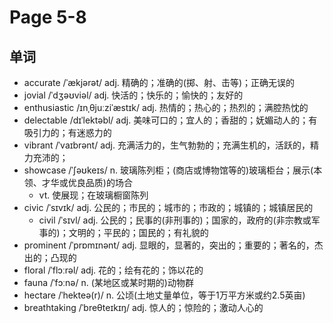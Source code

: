 # Page 5-8

## 单词
- accurate /ˈækjərət/ adj. 精确的；准确的(掷、射、击等)；正确无误的 
- jovial /ˈdʒəʊviəl/ adj. 快活的；快乐的；愉快的；友好的
- enthusiastic /ɪnˌθjuːziˈæstɪk/ adj. 热情的；热心的；热烈的；满腔热忱的
- delectable /dɪˈlektəbl/ adj. 美味可口的；宜人的；香甜的；妩媚动人的；有吸引力的；有迷惑力的
- vibrant /ˈvaɪbrənt/ adj. 充满活力的，生气勃勃的；充满生机的，活跃的，精力充沛的；
- showcase /ˈʃəʊkeɪs/ n. 玻璃陈列柜；(商店或博物馆等的)玻璃柜台；展示(本领、才华或优良品质)的场合
  - vt. 使展现；在玻璃橱窗陈列
- civic /ˈsɪvɪk/ adj. 公民的；市民的；城市的；市政的；城镇的；城镇居民的
  - civil /ˈsɪvl/ adj. 公民的；民事的(非刑事的)；国家的，政府的(非宗教或军事的)；文明的；平民的；国民的；有礼貌的 
- prominent /ˈprɒmɪnənt/ adj. 显眼的，显著的，突出的；重要的；著名的，杰出的；凸现的
- floral /ˈflɔːrəl/ adj. 花的；绘有花的；饰以花的
- fauna /ˈfɔːnə/ n. (某地区或某时期的)动物群
- hectare /ˈhekteə(r)/ n. 公顷(土地丈量单位，等于1万平方米或约2.5英亩)
- breathtaking /ˈbreθteɪkɪŋ/ adj. 惊人的；惊险的；激动人心的
